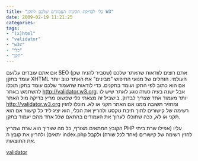```yaml
---
title: "כלי לבדיקת תקינות העמודים שלכם לתקן W3"
date: 2009-02-19 11:21:25
categories: 
tags: 
- "(x)html"
- "validator"
- "w3c"
- "כלי"
- "תקן"
---
```


אם אתם עובדים על/עם SEO (שסביר להניח שכן) אתם רוצים לוודאות שהאתר שלכם עומד בתקן XHTML העולמי. הזחלים של מנועי החיפוש "מבינים" את האתר טוב יותר אם הוא כתוב לפי התקן ועומד בתקנים. כדי לודאות שהעמוד שלכם עומד בתקן תוכלו להשתמש באתר <a title="XHTML, HTML validator" onclick="javascript:urchinTracker ('/outgoing/validator.w3.org/');" href="http://validator.w3.org/">http://validator.w3.org</a>. אבל ישנה בעיה כשזה נוגע לאתר שיש לו יותר מעמוד אחד שצריך לבדוק. בישביל זה מצאתי כלי שפשוט מריץ בדיקה מול האתר <a title="XHTML, HTML validator" onclick="javascript:urchinTracker ('/outgoing/validator.w3.org/');" href="http://validator.w3.org/">http://validator.w3.org</a> ומחזיר תשובה ממנו אם האתר תקני או לא. תוכלו להזין רשימה של קישורים לתוך תיבת טקסט ולהריץ את הכלי, הוא יציג ליד כל קישור אם הוא תקני או לא, ככה שתוכלו לערוך את העמודים בהתאם שכל אחד מהם יעמוד בתקן.

הקובץ המתאים מצורף, כל מה שצריך הוא שרת שמריץ PHP עליו (אפילו שרת ביתי יתאים) ולהריץ את קובץ ה index.php להזין רשימה של קישורים (אחד לכל שורה) ולקבל את התוצאות.

<a href="http://www.vadimg.co.il/wp-content/uploads/2009/02/validator.rar">validator</a>
